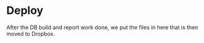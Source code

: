# Deploy

After the DB build and report work done, we put the files in here that is then moved to Dropbox.
